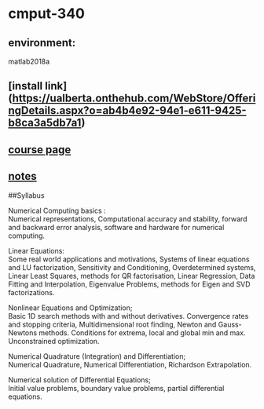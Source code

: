 # cmput-340
## environment: 
matlab2018a <br/>
## [install link] (https://ualberta.onthehub.com/WebStore/OfferingDetails.aspx?o=ab4b4e92-94e1-e611-9425-b8ca3a5db7a1) <br/>

## [course page](http://ugweb.cs.ualberta.ca/~vis/courses/num/index340.htm)<br/>
## [notes](http://cis.poly.edu/~mleung/CS4744/f04/Heath/) <br/>

##Syllabus<br/>


Numerical Computing basics :<br/>
  Numerical representations, Computational accuracy and stability, forward and backward error analysis, software and hardware for numerical computing.<br/>

Linear Equations:<br/>
  Some real world applications and motivations, Systems of linear equations and LU factorization, Sensitivity and Conditioning, Overdetermined systems, Linear Least Squares, methods for QR factorisation, Linear Regression, Data Fitting and Interpolation, Eigenvalue Problems, methods for Eigen and SVD factorizations.<br/>

Nonlinear Equations and Optimization;<br/>
  Basic 1D search methods with and without derivatives. Convergence rates and stopping criteria, Multidimensional root finding, Newton and Gauss-Newtons methods. Conditions for extrema, local and global min and max. Unconstrained optimization.<br/>

Numerical Quadrature (Integration) and Differentiation;<br/>
  Numerical Quadrature, Numerical Differentiation, Richardson Extrapolation.<br/>

Numerical solution of Differential Equations;<br/>
  Initial value problems, boundary value problems, partial differential equations.<br/>
